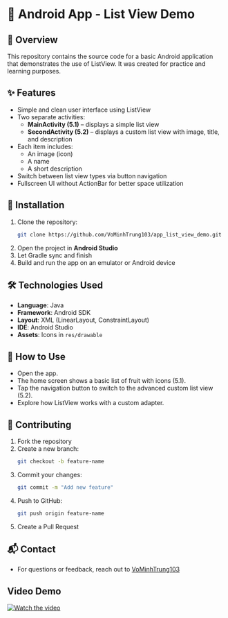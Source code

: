 # 📱 Android App - List View Demo

## 🔐 Overview
This repository contains the source code for a basic Android application that demonstrates the use of ListView. It was created for practice and learning purposes.

## ✨ Features
- Simple and clean user interface using ListView
- Two separate activities:
  - **MainActivity (5.1)** – displays a simple list view
  - **SecondActivity (5.2)** – displays a custom list view with image, title, and description
- Each item includes:
  - An image (icon)
  - A name
  - A short description
- Switch between list view types via button navigation
- Fullscreen UI without ActionBar for better space utilization

## 🚀 Installation
1. Clone the repository:
   ```bash
   git clone https://github.com/VoMinhTrung103/app_list_view_demo.git
   ```
2. Open the project in **Android Studio**
3. Let Gradle sync and finish
4. Build and run the app on an emulator or Android device

## 🛠️ Technologies Used
- **Language**: Java
- **Framework**: Android SDK
- **Layout**: XML (LinearLayout, ConstraintLayout)
- **IDE**: Android Studio
- **Assets**: Icons in `res/drawable`

## 🧪 How to Use
- Open the app.
- The home screen shows a basic list of fruit with icons (5.1).
- Tap the navigation button to switch to the advanced custom list view (5.2).
- Explore how ListView works with a custom adapter.

## 🤝 Contributing
1. Fork the repository
2. Create a new branch:
   ```bash
   git checkout -b feature-name
   ```
3. Commit your changes:
   ```bash
   git commit -m "Add new feature"
   ```
4. Push to GitHub:
   ```bash
   git push origin feature-name
   ```
5. Create a Pull Request

## 📬 Contact
- For questions or feedback, reach out to [VoMinhTrung103](https://github.com/VoMinhTrung103)

## Video Demo
[![Watch the video](https://img.youtube.com/vi/LK_mIOFSbu8/hqdefault.jpg)](https://youtube.com/shorts/LK_mIOFSbu8?feature=share)


